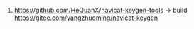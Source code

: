 1. https://github.com/HeQuanX/navicat-keygen-tools -> build https://gitee.com/yangzhuoming/navicat-keygen
